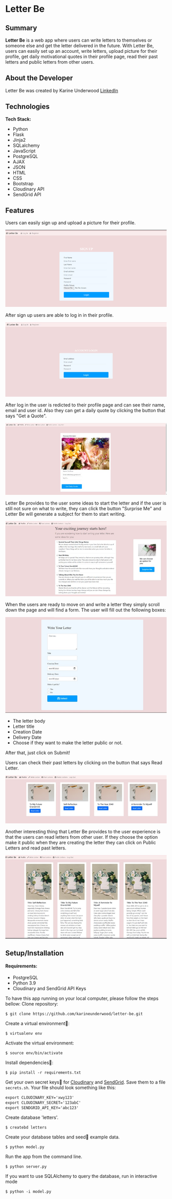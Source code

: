 # Letter Be
## Summary

**Letter Be** is a web app where users can write letters to themselves or someone else and get the letter delivered in the future. With Letter Be, users can easily set up an account, write letters, upload picture for their profile, get daily motivational quotes in their profile page, read their past letters and  public letters from other users.   

## About the Developer

Letter Be was created by Karine Underwood 
[LinkedIn](https://www.linkedin.com/in/karine-underwood-622104219)

## Technologies
**Tech Stack:**

- Python
- Flask
- Jinja2
- SQLalchemy
- JavaScript
- PostgreSQL
- AJAX
- JSON
- HTML
- CSS
- Bootstrap
- Cloudinary API
- SendGrid API

## Features

Users can easily sign up and upload a picture for their profile.

![Sign Up ](/static/README-img/signup.png)


After sign up users are able to log in in their profile.

![Log In ](/static/README-img/login.jpg)


After  log in the user is redicted to their profile page and can see their name, email and user id. Also they can get a daily quote by clicking the button that says "Get a Quote".

![Profile Page](/static/README-img/user_profile_page.jpg)


Letter Be provides to the user some ideas to start the letter and if the user is still not sure on what to write, they can click the button "Surprise Me" and Letter Be will generate a subject for them to start writing. 

![Letter Ideas](/static/README-img/letter_ideas.jpg)


When the users are ready to move on and write a letter they simply scroll down the page and will find a form. The user will fill out the following boxes:

![Write a Letter](/static/README-img/letter_form.jpg)


- The letter body
- Letter title
- Creation Date
- Delivery Date
- Choose if they want to make the letter public or not.

After that, just click on Submit!


Users can check their past letters by clicking on the button that says Read Letter.

![Past Letters](/static/README-img/user_personal_letter.jpg)

Another interesting thing that Letter Be provides to the user experience is that the users can read letters from other user. If they choose the option make it public when they are creating the letter they can click on Public Letters and read past letters. 


![Public Letters](/static/README-img/read_public.jpg)


## Setup/Installation
#### Requirements:
- PostgreSQL
- Python 3.9
- Cloudinary and SendGrid API Keys

To have this app running on your local computer, please follow the steps bellow:
Clone repository:
```
$ git clone https://github.com/karineunderwood/letter-be.git
```
Create a virtual environment🔮:
```
$ virtualenv env
```
Activate the virtual environment:
```
$ source env/bin/activate
```
Install dependencies🔗:
``` 
$ pip install -r requirements.txt
```
Get your own secret keys🔑 for   [Cloudinary](https://cloudinary.com/users/register/free) and   [SendGrid](https://app.sendgrid.com/login). Save them to a file `secrets.sh`. Your file should look something like this:
```
export CLOUDINARY_KEY='xwy123'
export CLOUDINARY_SECRET='123abC'
export SENDGRID_API_KEY='abc123'
```
Create database 'letters'.
```
$ createbd letters
```
Create your database tables and seed🌱 example data.
```
$ python model.py
```
Run the app from the command line.
```
$ python server.py
```
If you want to use SQLAlchemy to query the database, run in interactive mode
```
$ python -i model.py
```


